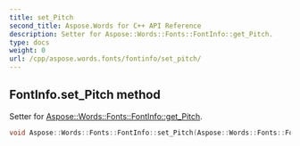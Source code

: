 ```yaml
---
title: set_Pitch
second_title: Aspose.Words for C++ API Reference
description: Setter for Aspose::Words::Fonts::FontInfo::get_Pitch. 
type: docs
weight: 0
url: /cpp/aspose.words.fonts/fontinfo/set_pitch/
---
```

## FontInfo.set_Pitch method


Setter for [Aspose::Words::Fonts::FontInfo::get_Pitch](./get_pitch/).

```cpp
void Aspose::Words::Fonts::FontInfo::set_Pitch(Aspose::Words::Fonts::FontPitch value)
```

